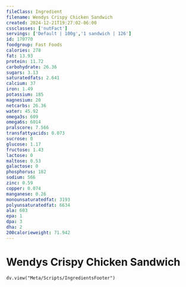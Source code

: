 ```yaml
---
fileClass: Ingredient
filename: Wendys Crispy Chicken Sandwich
created: 2024-12-21T19:27:02-06:00
cssclasses: ['nutFact']
servings: ['Default | 100g','1 sandwich | 126']
id: 170770
foodgroup: Fast Foods
calories: 278
fat: 13.93
protein: 11.72
carbohydrate: 26.36
sugars: 3.13
saturatedfats: 2.641
calcium: 37
iron: 1.49
potassium: 185
magnesium: 20
netcarbs: 26.36
water: 45.92
omega3s: 609
omega6s: 6014
pralscore: 7.566
transfattyacids: 0.073
sucrose: 0
glucose: 1.17
fructose: 1.43
lactose: 0
maltose: 0.53
galactose: 0
phosphorus: 182
sodium: 566
zinc: 0.59
copper: 0.074
manganese: 0.26
monounsaturatedfat: 3193
polyunsaturatedfat: 6634
ala: 603
epa: 1
dpa: 3
dha: 2
200calorieweight: 71.942
---
```


# Wendys Crispy Chicken Sandwich

```dataviewjs
dv.view("Meta/Scripts/IngredientsFooter")
```